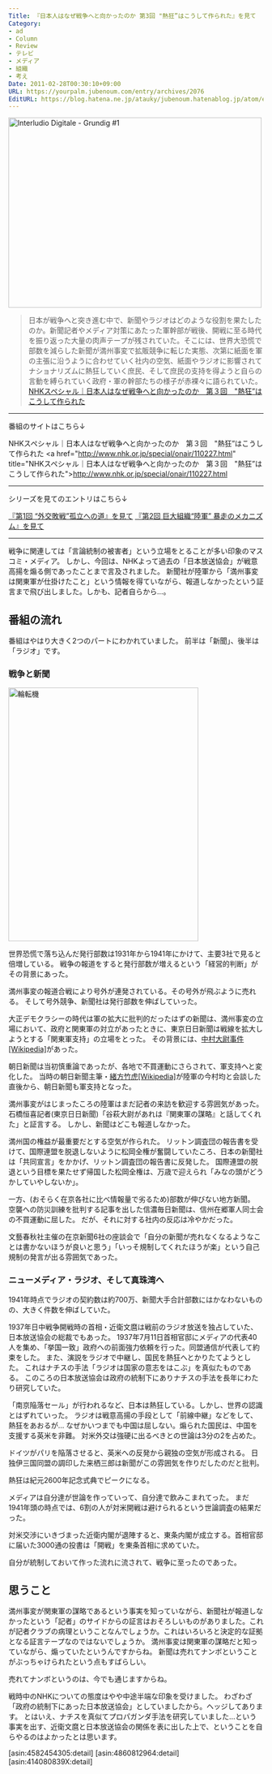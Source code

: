```yaml
---
Title: 『日本人はなぜ戦争へと向かったのか 第3回 "熱狂”はこうして作られた』を見て
Category:
- ad
- Column
- Review
- テレビ
- メディア
- 組織
- 考え
Date: 2011-02-28T00:30:10+09:00
URL: https://yourpalm.jubenoum.com/entry/archives/2076
EditURL: https://blog.hatena.ne.jp/atauky/jubenoum.hatenablog.jp/atom/entry/6653458415120887456
---
```


<!-- [flickr id="2066853510" thumbnail="medium"] -->

<a class='flickr2tag-img' href="http://www.flickr.com/photos/no_means_no/2066853510/" title="Interludio Digitale - Grundig #1 by tomaradze, on Flickr"><img src="http://farm3.static.flickr.com/2227/2066853510_c539946fd1.jpg" width="500" height="375" alt="Interludio Digitale - Grundig #1"></a>

<blockquote cite="http://www.nhk.or.jp/special/onair/110227.html" title="NHKスペシャル｜日本人はなぜ戦争へと向かったのか　第３回　"熱狂”はこうして作られた"><p>日本が戦争へと突き進む中で、新聞やラジオはどのような役割を果たしたのか。新聞記者やメディア対策にあたった軍幹部が戦後、開戦に至る時代を振り返った大量の肉声テープが残されていた。そこには、世界大恐慌で部数を減らした新聞が満州事変で拡販競争に転じた実態、次第に紙面を軍の主張に沿うように合わせていく社内の空気、紙面やラジオに影響されてナショナリズムに熱狂していく庶民、そして庶民の支持を得ようと自らの言動を縛られていく政府・軍の幹部たちの様子が赤裸々に語られていた。 <br /><a href="http://www.nhk.or.jp/special/onair/110227.html" title="NHKスペシャル｜日本人はなぜ戦争へと向かったのか　第３回　"熱狂”はこうして作られた">NHKスペシャル｜日本人はなぜ戦争へと向かったのか　第３回　"熱狂”はこうして作られた</a><br /></p></blockquote>

<hr />

番組のサイトはこちら↓

NHKスペシャル｜日本人はなぜ戦争へと向かったのか　第３回　"熱狂”はこうして作られた
<a href="http://www.nhk.or.jp/special/onair/110227.html" title="NHKスペシャル｜日本人はなぜ戦争へと向かったのか　第３回　"熱狂”はこうして作られた">http://www.nhk.or.jp/special/onair/110227.html</a>

<hr />

シリーズを見てのエントリはこちら↓

<a href="http://yourpalm.jubenoum.com/2011/01/%e3%80%8e%e6%97%a5%e6%9c%ac%e4%ba%ba%e3%81%af%e3%81%aa%e3%81%9c%e6%88%a6%e4%ba%89%e3%81%b8%e3%81%a8%e5%90%91%e3%81%8b%e3%81%a3%e3%81%9f%e3%81%ae%e3%81%8b-%e7%ac%ac1%e5%9b%9e-%e2%80%9c%e5%a4%96/" title="『日本人はなぜ戦争へと向かったのか 第1回 “外交敗戦”孤立への道』を見て | 君のてのひらから">『第1回 “外交敗戦”孤立への道』を見て</a>
<a href="http://yourpalm.jubenoum.com/2011/01/%e3%80%8e%e6%97%a5%e6%9c%ac%e4%ba%ba%e3%81%af%e3%81%aa%e3%81%9c%e6%88%a6%e4%ba%89%e3%81%b8%e3%81%a8%e5%90%91%e3%81%8b%e3%81%a3%e3%81%9f%e3%81%ae%e3%81%8b-%e7%ac%ac2%e5%9b%9e-%e5%b7%a8%e5%a4%a7/" title="『日本人はなぜ戦争へと向かったのか 第2回 巨大組織“陸軍” 暴走のメカニズム』を見て | 君のてのひらから">『第2回 巨大組織“陸軍” 暴走のメカニズム』を見て</a>


<hr />

戦争に関連しては「言論統制の被害者」という立場をとることが多い印象のマスコミ・メディア。
しかし、今回は、NHKよって過去の「日本放送協会」が戦意高揚を煽る側であったことまで言及されました。
新聞社が陸軍から「満州事変は関東軍が仕掛けたこと」という情報を得ていながら、報道しなかったという証言まで飛び出しました。しかも、記者自らから…。

<!--more-->


<h2>番組の流れ</h2>

番組はやはり大きく2つのパートにわかれていました。
前半は「新聞」、後半は「ラジオ」です。

<h3>戦争と新聞</h3>

<!--[flickr id="118052991" thumbnail="medium"]-->
<a class='flickr2tag-img' href="http://www.flickr.com/photos/migi328/118052991/" title="輪転機 by migi328, on Flickr"><img src="http://farm1.static.flickr.com/55/118052991_c5ba8e7487.jpg" width="375" height="500" alt="輪転機"></a>

世界恐慌で落ち込んだ発行部数は1931年から1941年にかけて、主要3社で見ると倍増している。
戦争の報道をすると発行部数が増えるという「経営的判断」がその背景にあった。

満州事変の報道合戦により号外が連発されている。その号外が飛ぶように売れる。
そして号外競争、新聞社は発行部数を伸ばしていった。

大正デモクラシーの時代は軍の拡大に批判的だったはずの新聞は、満州事変の立場において、政府と関東軍の対立があったときに、東京日日新聞は戦線を拡大しようとする「関東軍支持」の立場をとった。
その背景には、<a href="http://ja.wikipedia.org/wiki/%E4%B8%AD%E6%9D%91%E5%A4%A7%E5%B0%89%E4%BA%8B%E4%BB%B6" title="中村大尉事件 - Wikipedia">中村大尉事件[Wikipedia]</a>があった。

朝日新聞は当初慎重論であったが、各地で不買運動にさらされて、軍支持へと変化した。
当時の朝日新聞主筆・<a href="http://ja.wikipedia.org/wiki/%E7%B7%92%E6%96%B9%E7%AB%B9%E8%99%8E" title="緒方竹虎 - Wikipedia">緒方竹虎[Wikipedia]</a>が陸軍の今村均と会談した直後から、朝日新聞も軍支持となった。

満州事変がはじまったころの陸軍はまだ記者の来訪を歓迎する雰囲気があった。
石橋恒喜記者(東京日日新聞)「谷萩大尉があれは『関東軍の謀略』と話してくれた」と証言する。
しかし、新聞はどこも報道しなかった。

満州国の権益が最重要だとする空気が作られた。
リットン調査団の報告書を受けて、国際連盟を脱退しないように松岡全権が奮闘していたころ、日本の新聞社は「共同宣言」をかかげ、リットン調査団の報告書に反発した。
国際連盟の脱退という目標を果たせず帰国した松岡全権は、万歳で迎えられ「みなの頭がどうかしていやしないか」。

一方、(おそらく在京各社に比べ情報量で劣るため)部数が伸びない地方新聞。
空襲への防災訓練を批判する記事を出した信濃毎日新聞は、信州在郷軍人同士会の不買運動に屈した。
だが、それに対する社内の反応は冷やかだった。

文藝春秋社主催の在京新聞6社の座談会で「自分の新聞が売れなくなるようなことは書かないほうが良いと思う」「いっそ規制してくれたほうが楽」という自己規制の発言が出る雰囲気であった。

<h3>ニューメディア・ラジオ、そして真珠湾へ</h3>

1941年時点でラジオの契約数は約700万、新聞大手合計部数にはかなわないものの、大きく件数を伸ばしていた。

1937年日中戦争開戦時の首相・近衛文麿は戦前のラジオ放送を独占していた、日本放送協会の総裁でもあった。
1937年7月11日首相官邸にメディアの代表40人を集め、「挙国一致」政府への前面強力依頼を行った。同盟通信が代表して約束をした。
また、演説をラジオで中継し、国民を熱狂へとかりたてようとした。
これはナチスの手法「ラジオは国家の意志をはこぶ」を真似たものである。
このころの日本放送協会は政府の統制下にありナチスの手法を長年にわたり研究していた。

「南京陥落セール」が行われるなど、日本は熱狂している。しかし、世界の認識とはずれていった。
ラジオは戦意高揚の手段として「前線中継」などをして、熱狂をあおるが…
なぜかいつまでも中国は屈しない。煽られた国民は、中国を支援する英米を非難。
対米外交は強硬に出るべきとの世論は3分の2を占めた。

ドイツがパリを陥落させると、英米への反発から親独の空気が形成される。
日独伊三国同盟の調印した来栖三郎は新聞がこの雰囲気を作りだしたのだと批判。

熱狂は紀元2600年記念式典でピークになる。

メディアは自分達が世論を作っていって、自分達で飲みこまれてった。
まだ1941年頭の時点では、6割の人が対米開戦は避けられるという世論調査の結果だった。

対米交渉にいきづまった近衛内閣が退陣すると、東条内閣が成立する。首相官邸に届いた3000通の投書は「開戦」を東条首相に求めていた。

自分が統制しておいて作った流れに流されて、戦争に至ったのであった。

<h2>思うこと</h2>

満州事変が関東軍の謀略であるという事実を知っていながら、新聞社が報道しなかったという「記者」のサイドからの証言はおそろしいものがありました。これが記者クラブの病理ということなんでしょうか。これはいろいろと決定的な証拠となる証言テープなのではないでしょうか。
満州事変は関東軍の謀略だと知っていながら、煽っていたというんですからね。
新聞は売れてナンボということがぶっちゃけられたという点もすばらしい。

売れてナンボというのは、今でも通じますからね。

戦時中のNHKについての態度はやや中途半端な印象を受けました。
わざわざ「政府の統制下にあった日本放送協会」としていましたから。ヘッジしてあります。
とはいえ、ナチスを真似てプロパガンダ手法を研究していました…という事実を出す、近衛文麿と日本放送協会の関係を表に出した上で、ということを自らやるのはよかったとは思います。

[asin:4582454305:detail]
[asin:4860812964:detail]
[asin:414080839X:detail]
